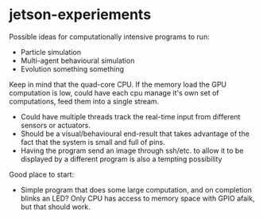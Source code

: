 # jetson-experiements

Possible ideas for computationally intensive programs to run:
- Particle simulation
- Multi-agent behavioural simulation
- Evolution something something

Keep in mind that the quad-core CPU. If the memory load the GPU computation is low, could have each cpu manage it's own set of computations, feed them into a single stream.
- Could have multiple threads track the real-time input from different sensors or actuators.
- Should be a visual/behavioural end-result that takes advantage of the fact that the system is small and full of pins.
- Having the program send an image through ssh/etc. to allow it to be displayed by a different program is also a tempting possibility

Good place to start:
- Simple program that does some large computation, and on completion blinks an LED? Only CPU has access to memory space with GPIO afaik, but that should work.

